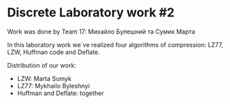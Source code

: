# Discrete Laboratory work #2

Work was done by Team 17: Михайло Булешний та Сумик Марта

In this laboratory work we`ve realized four algorithms of compression: LZ77, LZW, Huffman code and Deflate.

Distribution of our work:
- LZW: Marta Sumyk
- LZ77: Mykhailo Byleshnyi
- Huffman and Deflate: together
